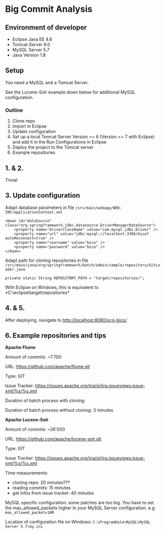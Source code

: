 # Big Commit Analysis #

## Environment of developer ##
- Eclipse Java EE 4.6
- Tomcat Server 9.0
- MySQL Server 5.7
- Java Version 1.8

## Setup ##

You need a MySQL and a Tomcat Server.

See the Lucene-Solr example down below for additional MySQL configuration.

### Outline ###

1. Clone repo
2. Import in Eclipse
3. Update configuration
4. Set up a local Tomcat Server Version >= 6 (Version <= 7 with Eclipse) and add it in the Run Configurations in Eclipse
5. Deploy the project to the Tomcat server
6. Example repositories

## 1. & 2. ##
Trivial
## 3. Update configuration ##
Adapt database parameters in file
`/src/main/webapp/WEB-INF/applicationContext.xml`

	<bean id="dataSource" class="org.springframework.jdbc.datasource.DriverManagerDataSource">
		<property name="driverClassName" value="com.mysql.jdbc.Driver" />
		<property name="url" value="jdbc:mysql://localhost:3306/bico?autoReconnect=true" />
		<property name="username" value="bico" />
		<property name="password" value="bico" />
	</bean>

Adapt path for cloning repositories in file
`/src/main/java/org/springframework/batch/admin/sample/repository/GitLoader.java`

`private static String REPOSITORY_PATH = "target/repositories/";`

With Eclipse on Windows, this is equivalent to *C:\eclipse\target\repositories\*

## 4. & 5. ##
After deploying, navigate to [http://localhost:8080/scg-bico/](http://localhost:8080/scg-bico/)

## 6. Example repositories and tips ##

**Apache Flume**

Amount of commits: ~1'700

URL: https://github.com/apache/flume.git

Type: GIT

Issue Tracker: https://issues.apache.org/jira/si/jira.issueviews:issue-xml/%s/%s.xml

Duration of batch process with cloning:

Duration of batch process without cloning: 3 minutes

**Apache Lucene-Solr**

Amount of commits: ~26'000

URL: https://github.com/apache/lucene-solr.git

Type: GIT

Issue Tracker: https://issues.apache.org/jira/si/jira.issueviews:issue-xml/%s/%s.xml

Time measurements:
- cloning repo: 20 minutes???
- reading commits: 15 minutes
- get infos from issue tracker: 40 minutes

MySQL specific configuration: some patches are too big. You have to set the max_allowed_packets higher in your MySQL Server configuration. e.g. `max_allowed_packet=10M`

Location of configuration file on Windows: `C:\ProgramData\MySQL\MySQL Server 5.7\my.ini`